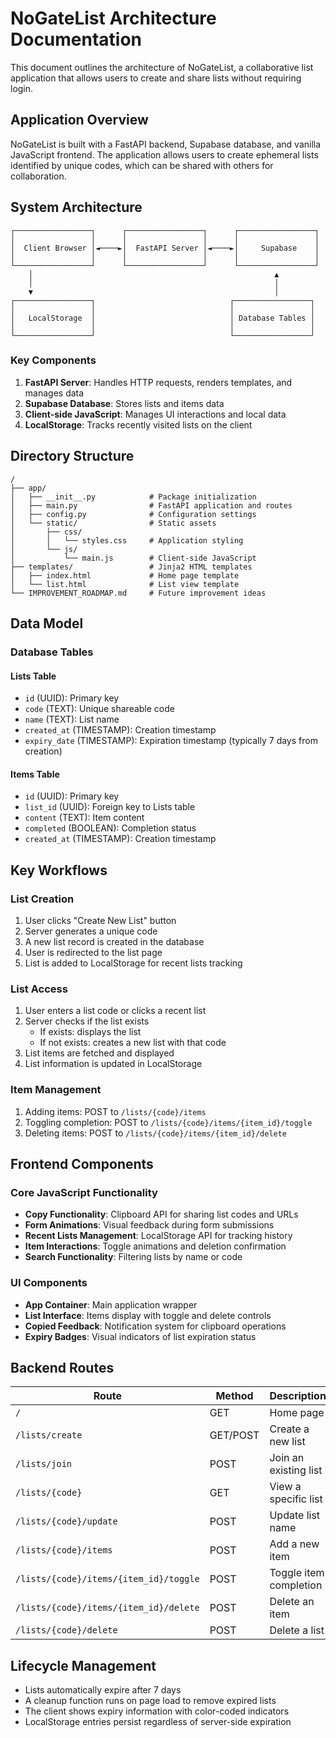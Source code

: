 # NoGateList Architecture Documentation

This document outlines the architecture of NoGateList, a collaborative list application that allows users to create and share lists without requiring login.

## Application Overview

NoGateList is built with a FastAPI backend, Supabase database, and vanilla JavaScript frontend. The application allows users to create ephemeral lists identified by unique codes, which can be shared with others for collaboration.

## System Architecture

```
┌─────────────────┐      ┌─────────────────┐      ┌─────────────────┐
│                 │      │                 │      │                 │
│  Client Browser │◄────►│  FastAPI Server │◄────►│     Supabase    │
│                 │      │                 │      │                 │
└─────────────────┘      └─────────────────┘      └─────────────────┘
    │                                                      ▲
    │                                                      │
    ▼                                                      │
┌─────────────────┐                              ┌─────────────────┐
│                 │                              │                 │
│   LocalStorage  │                              │ Database Tables │
│                 │                              │                 │
└─────────────────┘                              └─────────────────┘
```

### Key Components

1. **FastAPI Server**: Handles HTTP requests, renders templates, and manages data
2. **Supabase Database**: Stores lists and items data
3. **Client-side JavaScript**: Manages UI interactions and local data
4. **LocalStorage**: Tracks recently visited lists on the client

## Directory Structure

```
/
├── app/
│   ├── __init__.py            # Package initialization
│   ├── main.py                # FastAPI application and routes
│   ├── config.py              # Configuration settings
│   └── static/                # Static assets
│       ├── css/
│       │   └── styles.css     # Application styling
│       └── js/
│           └── main.js        # Client-side JavaScript
├── templates/                 # Jinja2 HTML templates
│   ├── index.html             # Home page template
│   └── list.html              # List view template
└── IMPROVEMENT_ROADMAP.md     # Future improvement ideas
```

## Data Model

### Database Tables

#### Lists Table
- `id` (UUID): Primary key
- `code` (TEXT): Unique shareable code
- `name` (TEXT): List name
- `created_at` (TIMESTAMP): Creation timestamp
- `expiry_date` (TIMESTAMP): Expiration timestamp (typically 7 days from creation)

#### Items Table
- `id` (UUID): Primary key
- `list_id` (UUID): Foreign key to Lists table
- `content` (TEXT): Item content
- `completed` (BOOLEAN): Completion status
- `created_at` (TIMESTAMP): Creation timestamp

## Key Workflows

### List Creation
1. User clicks "Create New List" button
2. Server generates a unique code
3. A new list record is created in the database
4. User is redirected to the list page
5. List is added to LocalStorage for recent lists tracking

### List Access
1. User enters a list code or clicks a recent list
2. Server checks if the list exists
   - If exists: displays the list
   - If not exists: creates a new list with that code
3. List items are fetched and displayed
4. List information is updated in LocalStorage

### Item Management
1. Adding items: POST to `/lists/{code}/items`
2. Toggling completion: POST to `/lists/{code}/items/{item_id}/toggle`
3. Deleting items: POST to `/lists/{code}/items/{item_id}/delete`

## Frontend Components

### Core JavaScript Functionality
- **Copy Functionality**: Clipboard API for sharing list codes and URLs
- **Form Animations**: Visual feedback during form submissions
- **Recent Lists Management**: LocalStorage API for tracking history
- **Item Interactions**: Toggle animations and deletion confirmation
- **Search Functionality**: Filtering lists by name or code

### UI Components
- **App Container**: Main application wrapper
- **List Interface**: Items display with toggle and delete controls
- **Copied Feedback**: Notification system for clipboard operations
- **Expiry Badges**: Visual indicators of list expiration status

## Backend Routes

| Route | Method | Description |
|-------|--------|-------------|
| `/` | GET | Home page |
| `/lists/create` | GET/POST | Create a new list |
| `/lists/join` | POST | Join an existing list |
| `/lists/{code}` | GET | View a specific list |
| `/lists/{code}/update` | POST | Update list name |
| `/lists/{code}/items` | POST | Add a new item |
| `/lists/{code}/items/{item_id}/toggle` | POST | Toggle item completion |
| `/lists/{code}/items/{item_id}/delete` | POST | Delete an item |
| `/lists/{code}/delete` | POST | Delete a list |

## Lifecycle Management

- Lists automatically expire after 7 days
- A cleanup function runs on page load to remove expired lists
- The client shows expiry information with color-coded indicators
- LocalStorage entries persist regardless of server-side expiration 